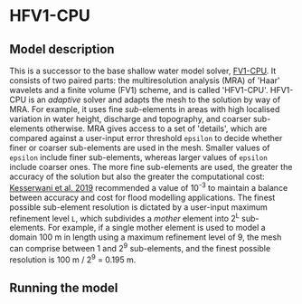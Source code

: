 # HFV1-CPU

## Model description

This is a successor to the base shallow water model solver, <a href="https://github.com/al0vya/FV1_cpp/blob/master/README.md">FV1-CPU</a>. It consists of two paired parts: the multiresolution analysis (MRA) of 'Haar' wavelets and a finite volume (FV1) scheme, and is called 'HFV1-CPU'. HFV1-CPU is an *adaptive* solver and adapts the mesh to the solution by way of MRA. For example, it uses fine *sub*-elements in areas with high localised variation in water height, discharge and topography, and coarser sub-elements otherwise. MRA gives access to a set of 'details', which are compared against a user-input error threshold `epsilon` to decide whether finer or coarser sub-elements are used in the mesh. Smaller values of `epsilon` include finer sub-elements, whereas larger values of `epsilon` include coarser ones. The more fine sub-elements are used, the greater the accuracy of the solution but also the greater the computational cost: <a href="https://www.sciencedirect.com/science/article/pii/S0309170819301770">Kesserwani et al. 2019</a> recommended a value of 10<sup>-3</sup> to maintain a balance between accuracy and cost for flood modelling applications. The finest possible sub-element resolution is dictated by a user-input maximum refinement level `L`, which subdivides a *mother* element into 2<sup>L</sup> sub-elements. For example, if a single mother element is used to model a domain 100 m in length using a maximum refinement level of 9, the mesh can comprise between 1 and 2<sup>9</sup> sub-elements, and the finest possible resolution is 100 m / 2<sup>9</sup> = 0.195 m.

## Running the model

